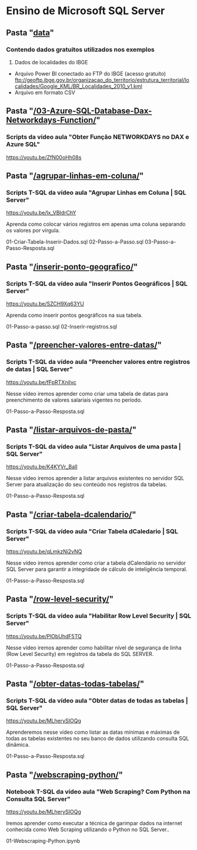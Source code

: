# Ensino de Microsoft SQL Server 
## Pasta "[data](/data/)"

### Contendo dados gratuitos utilizados nos exemplos

1. Dados de localidades do IBGE
- Arquivo Power BI conectado ao FTP do IBGE (acesso gratuito)
ftp://geoftp.ibge.gov.br/organizacao_do_territorio/estrutura_territorial/localidades/Google_KML/BR_Localidades_2010_v1.kml
- Arquivo em formato CSV 

## Pasta "[/03-Azure-SQL-Database-Dax-Networkdays-Function/](/03-Azure-SQL-Database-Dax-Networkdays-Function/)"
### Scripts da vídeo aula "Obter Função NETWORKDAYS no DAX e Azure SQL"
https://youtu.be/ZfN00oHh08s


## Pasta "[/agrupar-linhas-em-coluna/](/agrupar-linhas-em-coluna/)"
### Scripts T-SQL da vídeo aula "Agrupar Linhas em Coluna | SQL Server"
https://youtu.be/lx_VBIdrChY

Aprenda como colocar vários registros em apenas uma coluna separando os valores por vírgula.

01-Criar-Tabela-Inserir-Dados.sql
02-Passo-a-Passo.sql
03-Passo-a-Passo-Resposta.sql


## Pasta "[/inserir-ponto-geografico/](/inserir-ponto-geografico/)"
### Scripts T-SQL da vídeo aula "Inserir Pontos Geográficos | SQL Server"
https://youtu.be/SZCH9Xq63YU

Aprenda como inserir pontos geográficos na sua tabela.

01-Passo-a-passo.sql
02-Inserir-registros.sql


## Pasta "[/preencher-valores-entre-datas/](/preencher-valores-entre-datas/)"
### Scripts T-SQL da vídeo aula "Preencher valores entre registros de datas | SQL Server"
https://youtu.be/fFpRTXniIvc

Nesse vídeo iremos aprender como criar uma tabela de datas para preenchimento de valores salariais vigentes no período.

01-Passo-a-Passo-Resposta.sql


## Pasta "[/listar-arquivos-de-pasta/](/listar-arquivos-de-pasta/)"
### Scripts T-SQL da vídeo aula "Listar Arquivos de uma pasta | SQL Server"
https://youtu.be/K4KYVr_BalI

Nesse vídeo iremos aprender a listar arquivos existentes no servidor SQL Server para atualização do seu conteúdo nos registros da tabelas.

01-Passo-a-Passo-Resposta.sql


## Pasta "[/criar-tabela-dcalendario/](/criar-tabela-dcalendario/)"
### Scripts T-SQL da vídeo aula "Criar Tabela dCaledario | SQL Server"
https://youtu.be/qLmkzNi2vNQ

Nesse vídeo iremos aprender como criar a tabela dCalendário no servidor SQL Server para garantir a integridade de cálculo de inteligência temporal.

01-Passo-a-Passo-Resposta.sql

## Pasta "[/row-level-security/](/row-level-security/)"
### Scripts T-SQL da vídeo aula "Habilitar Row Level Security | SQL Server"
https://youtu.be/PlObUhdF5TQ

Nesse vídeo iremos aprender como habilitar nível de segurança de linha (Row Level Security) em registros da tabela do SQL SERVER.

01-Passo-a-Passo-Resposta.sql


## Pasta "[/obter-datas-todas-tabelas/](/obter-datas-todas-tabelas/)"
### Scripts T-SQL da vídeo aula "Obter datas de todas as tabelas | SQL Server"
https://youtu.be/MLherySIOQg

Aprenderemos nesse vídeo como listar as datas mínimas e máximas de todas as tabelas existentes no seu banco de dados utilizando consulta SQL dinâmica.

01-Passo-a-Passo-Resposta.sql


## Pasta "[/webscraping-python/](/webscraping-python/)"
### Notebook T-SQL da vídeo aula "Web Scraping? Com Python na Consulta SQL Server"
https://youtu.be/MLherySIOQg

Iremos aprender como executar a técnica de garimpar dados na internet conhecida como Web Scraping utilizando o Python no SQL Server..

01-Webscraping-Python.ipynb
